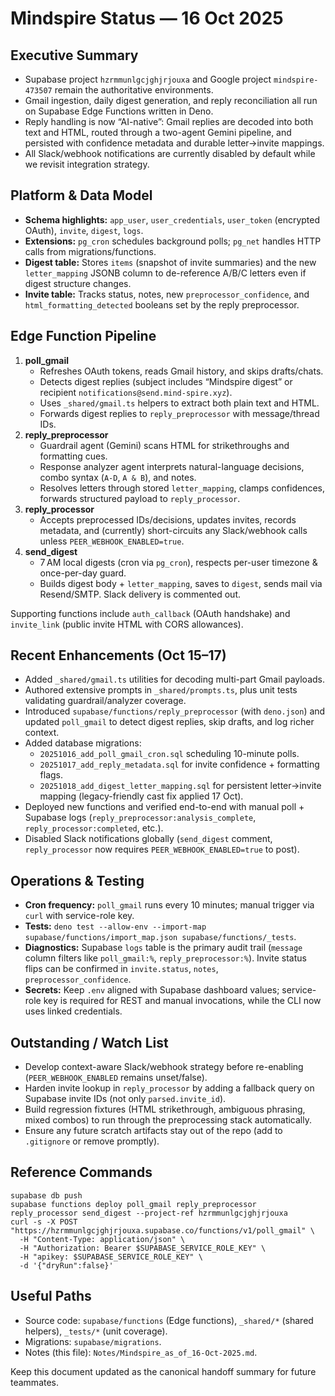# Mindspire Status — 16 Oct 2025

## Executive Summary
- Supabase project `hzrmmunlgcjghjrjouxa` and Google project `mindspire-473507` remain the authoritative environments.
- Gmail ingestion, daily digest generation, and reply reconciliation all run on Supabase Edge Functions written in Deno.
- Reply handling is now “AI-native”: Gmail replies are decoded into both text and HTML, routed through a two-agent Gemini pipeline, and persisted with confidence metadata and durable letter→invite mappings.
- All Slack/webhook notifications are currently disabled by default while we revisit integration strategy.

## Platform & Data Model
- **Schema highlights:** `app_user`, `user_credentials`, `user_token` (encrypted OAuth), `invite`, `digest`, `logs`.
- **Extensions:** `pg_cron` schedules background polls; `pg_net` handles HTTP calls from migrations/functions.
- **Digest table:** Stores `items` (snapshot of invite summaries) and the new `letter_mapping` JSONB column to de-reference A/B/C letters even if digest structure changes.
- **Invite table:** Tracks status, notes, new `preprocessor_confidence`, and `html_formatting_detected` booleans set by the reply preprocessor.

## Edge Function Pipeline
1. **poll_gmail**
   - Refreshes OAuth tokens, reads Gmail history, and skips drafts/chats.
   - Detects digest replies (subject includes “Mindspire digest” or recipient `notifications@send.mind-spire.xyz`).
   - Uses `_shared/gmail.ts` helpers to extract both plain text and HTML.
   - Forwards digest replies to `reply_preprocessor` with message/thread IDs.
2. **reply_preprocessor**
   - Guardrail agent (Gemini) scans HTML for strikethroughs and formatting cues.
   - Response analyzer agent interprets natural-language decisions, combo syntax (`A-D`, `A & B`), and notes.
   - Resolves letters through stored `letter_mapping`, clamps confidences, forwards structured payload to `reply_processor`.
3. **reply_processor**
   - Accepts preprocessed IDs/decisions, updates invites, records metadata, and (currently) short-circuits any Slack/webhook calls unless `PEER_WEBHOOK_ENABLED=true`.
4. **send_digest**
   - 7 AM local digests (cron via `pg_cron`), respects per-user timezone & once-per-day guard.
   - Builds digest body + `letter_mapping`, saves to `digest`, sends mail via Resend/SMTP. Slack delivery is commented out.

Supporting functions include `auth_callback` (OAuth handshake) and `invite_link` (public invite HTML with CORS allowances).

## Recent Enhancements (Oct 15–17)
- Added `_shared/gmail.ts` utilities for decoding multi-part Gmail payloads.
- Authored extensive prompts in `_shared/prompts.ts`, plus unit tests validating guardrail/analyzer coverage.
- Introduced `supabase/functions/reply_preprocessor` (with `deno.json`) and updated `poll_gmail` to detect digest replies, skip drafts, and log richer context.
- Added database migrations:
  - `20251016_add_poll_gmail_cron.sql` scheduling 10-minute polls.
  - `20251017_add_reply_metadata.sql` for invite confidence + formatting flags.
  - `20251018_add_digest_letter_mapping.sql` for persistent letter→invite mapping (legacy-friendly cast fix applied 17 Oct).
- Deployed new functions and verified end-to-end with manual poll + Supabase logs (`reply_preprocessor:analysis_complete`, `reply_processor:completed`, etc.).
- Disabled Slack notifications globally (`send_digest` comment, `reply_processor` now requires `PEER_WEBHOOK_ENABLED=true` to post).

## Operations & Testing
- **Cron frequency:** `poll_gmail` runs every 10 minutes; manual trigger via `curl` with service-role key.
- **Tests:** `deno test --allow-env --import-map supabase/functions/import_map.json supabase/functions/_tests`.
- **Diagnostics:** Supabase `logs` table is the primary audit trail (`message` column filters like `poll_gmail:%`, `reply_preprocessor:%`). Invite status flips can be confirmed in `invite.status`, `notes`, `preprocessor_confidence`.
- **Secrets:** Keep `.env` aligned with Supabase dashboard values; service-role key is required for REST and manual invocations, while the CLI now uses linked credentials.

## Outstanding / Watch List
- Develop context-aware Slack/webhook strategy before re-enabling (`PEER_WEBHOOK_ENABLED` remains unset/false).
- Harden invite lookup in `reply_processor` by adding a fallback query on Supabase invite IDs (not only `parsed.invite_id`).
- Build regression fixtures (HTML strikethrough, ambiguous phrasing, mixed combos) to run through the preprocessing stack automatically.
- Ensure any future scratch artifacts stay out of the repo (add to `.gitignore` or remove promptly).

## Reference Commands
```
supabase db push
supabase functions deploy poll_gmail reply_preprocessor reply_processor send_digest --project-ref hzrmmunlgcjghjrjouxa
curl -s -X POST "https://hzrmmunlgcjghjrjouxa.supabase.co/functions/v1/poll_gmail" \
  -H "Content-Type: application/json" \
  -H "Authorization: Bearer $SUPABASE_SERVICE_ROLE_KEY" \
  -H "apikey: $SUPABASE_SERVICE_ROLE_KEY" \
  -d '{"dryRun":false}'
```

## Useful Paths
- Source code: `supabase/functions` (Edge functions), `_shared/*` (shared helpers), `_tests/*` (unit coverage).
- Migrations: `supabase/migrations`.
- Notes (this file): `Notes/Mindspire_as_of_16-Oct-2025.md`.

Keep this document updated as the canonical handoff summary for future teammates.
